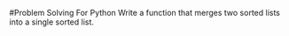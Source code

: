 #Problem Solving For Python
Write a function that merges two sorted lists into a single sorted list.
